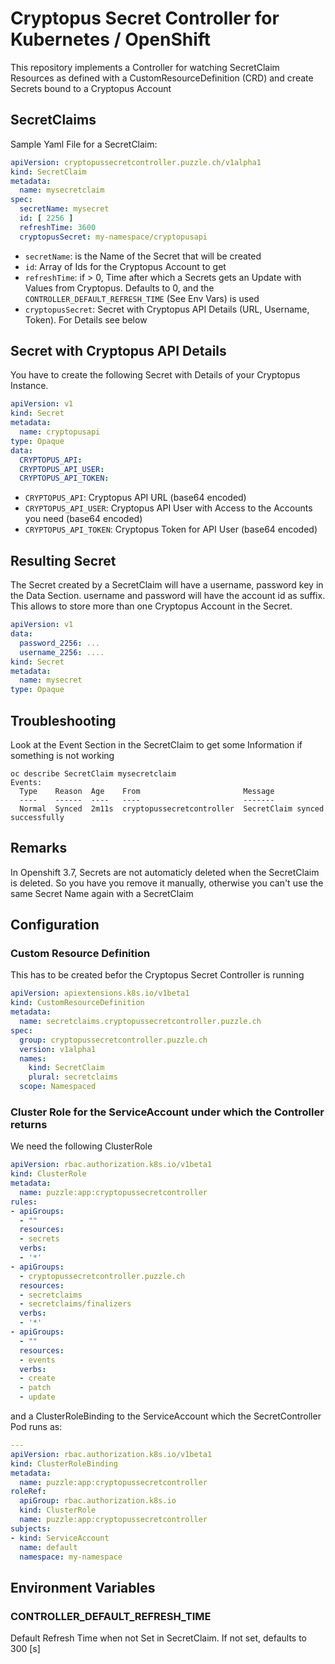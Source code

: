 # Cryptopus Secret Controller for Kubernetes / OpenShift

This repository implements a Controller for watching SecretClaim Resources as
defined with a CustomResourceDefinition (CRD) and create Secrets bound to a Cryptopus Account


## SecretClaims

Sample Yaml File for a SecretClaim:

```yaml
apiVersion: cryptopussecretcontroller.puzzle.ch/v1alpha1
kind: SecretClaim
metadata:
  name: mysecretclaim
spec:
  secretName: mysecret
  id: [ 2256 ]
  refreshTime: 3600
  cryptopusSecret: my-namespace/cryptopusapi
```

* `secretName`: is the Name of the Secret that will be created
* `id`: Array of Ids for the Cryptopus Account to get
* `refreshTime`: if > 0, Time after which a Secrets gets an Update with Values from Cryptopus. Defaults to 0, and the `CONTROLLER_DEFAULT_REFRESH_TIME` (See Env Vars) is used
* `cryptopusSecret`: Secret with Cryptopus API Details (URL, Username, Token). For Details see below

## Secret with Cryptopus API Details

You have to create the following Secret with Details of your Cryptopus Instance.

```yaml
apiVersion: v1
kind: Secret
metadata:
  name: cryptopusapi
type: Opaque
data:
  CRYPTOPUS_API:
  CRYPTOPUS_API_USER:
  CRYPTOPUS_API_TOKEN:
```

* `CRYPTOPUS_API`: Cryptopus API URL (base64 encoded)
* `CRYPTOPUS_API_USER`: Cryptopus API User with Access to the Accounts you need (base64 encoded)
* `CRYPTOPUS_API_TOKEN`: Cryptopus Token for API User (base64 encoded)

## Resulting Secret

The Secret created by a SecretClaim will have a username, password key in the Data Section. username and password will have the account id as suffix. This allows to store more than one Cryptopus Account in the Secret.


```yaml
apiVersion: v1
data:
  password_2256: ...
  username_2256: ....
kind: Secret
metadata:
  name: mysecret
type: Opaque
```

## Troubleshooting

Look at the Event Section in the SecretClaim to get some Information if something is not working

```
oc describe SecretClaim mysecretclaim
Events:
  Type    Reason  Age    From                       Message
  ----    ------  ----   ----                       -------
  Normal  Synced  2m11s  cryptopussecretcontroller  SecretClaim synced successfully
```


## Remarks

In Openshift 3.7, Secrets are not automaticly deleted when the SecretClaim is deleted. So you have you remove it manually, otherwise you can't use the same Secret Name again with a SecretClaim


## Configuration

### Custom Resource Definition

This has to be created befor the Cryptopus Secret Controller is running

```yaml
apiVersion: apiextensions.k8s.io/v1beta1
kind: CustomResourceDefinition
metadata:
  name: secretclaims.cryptopussecretcontroller.puzzle.ch
spec:
  group: cryptopussecretcontroller.puzzle.ch
  version: v1alpha1
  names:
    kind: SecretClaim
    plural: secretclaims
  scope: Namespaced

```

### Cluster Role for the ServiceAccount under which the Controller returns

We need the following ClusterRole

```yaml
apiVersion: rbac.authorization.k8s.io/v1beta1
kind: ClusterRole
metadata:
  name: puzzle:app:cryptopussecretcontroller
rules:
- apiGroups:
  - ""
  resources:
  - secrets
  verbs:
  - '*'
- apiGroups:
  - cryptopussecretcontroller.puzzle.ch
  resources:
  - secretclaims
  - secretclaims/finalizers
  verbs:
  - '*'
- apiGroups:
  - ""
  resources:
  - events
  verbs:
  - create
  - patch
  - update
```

and a ClusterRoleBinding to the ServiceAccount which the SecretController Pod runs as:

```yaml
---
apiVersion: rbac.authorization.k8s.io/v1beta1
kind: ClusterRoleBinding
metadata:
  name: puzzle:app:cryptopussecretcontroller
roleRef:
  apiGroup: rbac.authorization.k8s.io
  kind: ClusterRole
  name: puzzle:app:cryptopussecretcontroller
subjects:
- kind: ServiceAccount
  name: default
  namespace: my-namespace
```

## Environment Variables

### CONTROLLER_DEFAULT_REFRESH_TIME

Default Refresh Time when not Set in SecretClaim. If not set, defaults to 300 [s]
